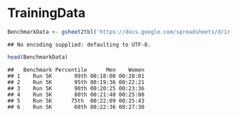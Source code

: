 TrainingData
================

``` r
BenchmarkData <- gsheet2tbl('https://docs.google.com/spreadsheets/d/1r-oelVOoCSLaieIQstDTetCJqJgULjz6Z1y-2NS5sbU/edit?usp=sharing')
```

    ## No encoding supplied: defaulting to UTF-8.

``` r
head(BenchmarkData)
```

    ##   Benchmark Percentile      Men    Women
    ## 1    Run 5K       99th 00:18:00 00:20:01
    ## 2    Run 5K       95th 00:19:36 00:22:21
    ## 3    Run 5K       90th 00:20:25 00:23:36
    ## 4    Run 5K       80th 00:21:40 00:25:00
    ## 5    Run 5K      75th  00:22:09 00:25:43
    ## 6    Run 5K       60th 00:22:36 00:27:30
